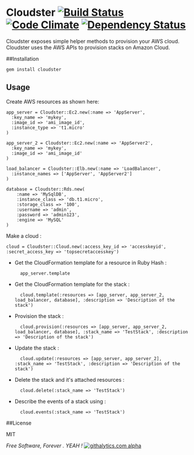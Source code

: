 # Cloudster [![Build Status](https://travis-ci.org/emilsoman/cloudster.png)](https://travis-ci.org/emilsoman/cloudster) [![Code Climate](https://codeclimate.com/badge.png)](https://codeclimate.com/github/emilsoman/cloudster) [![Dependency Status](https://gemnasium.com/emilsoman/cloudster.png)](https://gemnasium.com/emilsoman/cloudster)

Cloudster exposes simple helper methods to provision your AWS cloud.
Cloudster uses the AWS APIs to provision stacks on Amazon Cloud.

##Installation

    gem install cloudster

## Usage

Create AWS resources as shown here:

    app_server = Cloudster::Ec2.new(:name => 'AppServer',
      :key_name => 'mykey',
      :image_id => 'ami_image_id',
      :instance_type => 't1.micro'
    )

    app_server_2 = Cloudster::Ec2.new(:name => 'AppServer2',
      :key_name => 'mykey',
      :image_id => 'ami_image_id'
    )

    load_balancer = Cloudster::Elb.new(:name => 'LoadBalancer',
      :instance_names => ['AppServer', 'AppServer2']
    )

    database = Cloudster::Rds.new(
        :name => 'MySqlDB',
        :instance_class => 'db.t1.micro',
        :storage_class => '100',
        :username => 'admin',
        :password => 'admin123',
        :engine => 'MySQL'
    )

Make a cloud :

    cloud = Cloudster::Cloud.new(:access_key_id => 'accesskeyid', :secret_access_key => 'topsecretaccesskey')

- Get the CloudFormation template for a resource in Ruby Hash :
    
        app_server.template
- Get the CloudFormation template for the stack :
    
        cloud.template(:resources => [app_server, app_server_2, load_balancer, database], :description => 'Description of the stack')
    
- Provision the stack :

        cloud.provision(:resources => [app_server, app_server_2, load_balancer, database], :stack_name => 'TestStack', :description => 'Description of the stack')

- Update the stack :

        cloud.update(:resources => [app_server, app_server_2], :stack_name => 'TestStack', :description => 'Description of the stack')

- Delete the stack and it's attached resources :

        cloud.delete(:stack_name => 'TestStack')

- Describe the events of a stack using :

        cloud.events(:stack_name => 'TestStack')



##License

MIT

*Free Software, Forever . YEAH !*
[![githalytics.com alpha](https://cruel-carlota.pagodabox.com/40ad8dd622b6c86465ebbb8572ac4aa9 "githalytics.com")](http://githalytics.com/emilsoman/cloudster)
